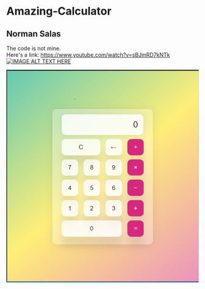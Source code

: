 # Amazing-Calculator
## Norman Salas
The code is not mine.\
Here's a link: https://www.youtube.com/watch?v=sBJmRD7kNTk  \
[![IMAGE ALT TEXT HERE](https://img.youtube.com/vi/sBJmRD7kNTk/0.jpg)](https://www.youtube.com/watch?v=sBJmRD7kNTk)

![alt text](https://github.com/BossNorman/Amazing-Calculator/blob/main/image.png)
